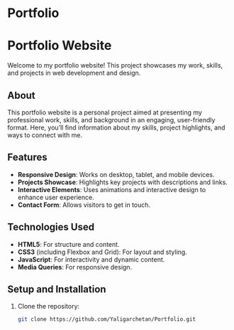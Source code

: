 # Portfolio
# Portfolio Website

Welcome to my portfolio website! This project showcases my work, skills, and projects in web development and design.
## About
This portfolio website is a personal project aimed at presenting my professional work, skills, and background in an engaging, user-friendly format. Here, you’ll find information about my skills, project highlights, and ways to connect with me.

## Features
- **Responsive Design**: Works on desktop, tablet, and mobile devices.
- **Projects Showcase**: Highlights key projects with descriptions and links.
- **Interactive Elements**: Uses animations and interactive design to enhance user experience.
- **Contact Form**: Allows visitors to get in touch.

## Technologies Used
- **HTML5**: For structure and content.
- **CSS3** (including Flexbox and Grid): For layout and styling.
- **JavaScript**: For interactivity and dynamic content.
- **Media Queries**: For responsive design.

## Setup and Installation
1. Clone the repository:
   ```bash
   git clone https://github.com/Yaligarchetan/Portfolio.git

